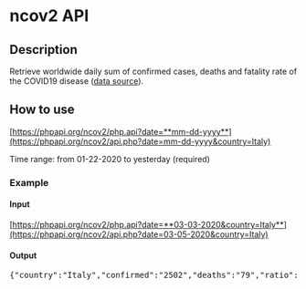 # ncov2 API

## Description

Retrieve worldwide daily sum of confirmed cases, deaths and fatality rate of the COVID19 disease ([data source](https://github.com/CSSEGISandData/COVID-19/tree/master/csse_covid_19_data/csse_covid_19_daily_reports)).

## How to use

[https://phpapi.org/ncov2/php.api?date=**mm-dd-yyyy**](https://phpapi.org/ncov2/api.php?date=mm-dd-yyyy&country=Italy)

Time range: from 01-22-2020 to yesterday (required)

### Example

#### Input

[https://phpapi.org/ncov2/php.api?date=**03-03-2020&country=Italy**](https://phpapi.org/ncov2/api.php?date=03-05-2020&country=Italy)

#### Output

<pre>{"country":"Italy","confirmed":"2502","deaths":"79","ratio":3.16}</pre>
